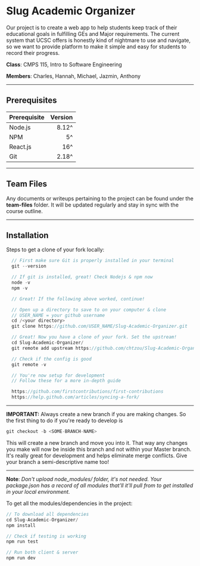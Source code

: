 # Slug Academic Organizer

Our project is to create a web app to help students keep track of their educational goals in fulfilling GEs and Major requirements. The current system that UCSC offers is honestly kind of nightmare to use and navigate, so we want to provide platform to make it simple and easy for students to record their progress.

**Class**: CMPS 115, Intro to Software Engineering

**Members**: Charles, Hannah, Michael, Jazmin, Anthony

---

## Prerequisites

| Prerequisite | Version |
| :----------- | ------: |
| Node.js      | 8.12^   |
| NPM          | 5^      |
| React.js     | 16^     |
| Git          | 2.18^   |

---

## Team Files

Any documents or writeups pertaining to the project can be found under the **team-files** folder. It will be updated regularly and stay in sync with the course outline.

---

## Installation

Steps to get a clone of your fork locally:

```javascript
  // First make sure Git is properly installed in your terminal
  git --version

  // If git is installed, great! Check Nodejs & npm now
  node -v
  npm -v

  // Great! If the following above worked, continue!

  // Open up a directory to save to on your computer & clone
  // USER_NAME = your github username
  cd /<your directory>
  git clone https://github.com/USER_NAME/Slug-Academic-Organizer.git

  // Great! Now you have a clone of your fork. Set the upstream!
  cd Slug-Academic-Organizer/
  git remote add upstream https://github.com/chtzou/Slug-Academic-Organizer.git

  // Check if the config is good
  git remote -v

  // You're now setup for development
  // Follow these for a more in-depth guide

  https://github.com/firstcontributions/first-contributions
  https://help.github.com/articles/syncing-a-fork/
```
---

**IMPORTANT:** 
Always create a new branch if you are making changes. So the first thing to do if you're ready to develop is 
  ```javascript
  git checkout -b <SOME-BRANCH-NAME>
  ```
This will create a new branch and move you into it. That way any changes you make will now be inside this branch and not within your Master branch. It's really great for development and helps eliminate merge conflicts. Give your branch a semi-descriptive name too!

---

**Note**: *Don't upload node_modules/ folder, it's not needed. Your package.json has a record of all modules that'll it'll pull from to get installed in your local environment.*

To get all the modules/dependencies in the project:
```javascript
// To download all dependencies
cd Slug-Academic-Organizer/
npm install

// Check if testing is working
npm run test

// Run both client & server
npm run dev
```

